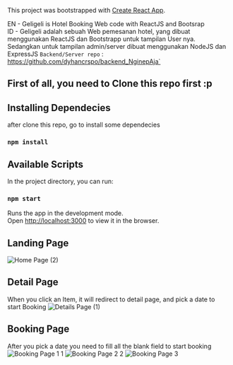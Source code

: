 This project was bootstrapped with [Create React App](https://github.com/facebook/create-react-app).

EN - Geligeli is Hotel Booking Web code with ReactJS and Bootsrap<br/>
ID - Geligeli adalah sebuah Web pemesanan hotel, yang dibuat menggunakan ReactJS dan Bootstrapp untuk tampilan User nya. Sedangkan untuk tampilan admin/server dibuat menggunakan NodeJS dan ExpressJS
`Backend/Server repo` : https://github.com/dyhancrspo/backend_NginepAja`

## First of all, you need to Clone this repo first :p

## Installing Dependecies
after clone this repo, go to install some dependecies 
### `npm install`

## Available Scripts

In the project directory, you can run:

### `npm start`

Runs the app in the development mode.<br />
Open [http://localhost:3000](http://localhost:3000) to view it in the browser.

## Landing Page
![Home Page (2)](https://user-images.githubusercontent.com/53440646/92308564-b48f2880-efc8-11ea-9b4f-5a1798baa5f9.png)
## Detail Page
When you click an Item, it will redirect to detail page, and pick a date to start Booking
![Details Page (1)](https://user-images.githubusercontent.com/53440646/92308752-43507500-efca-11ea-80ed-3caf54defbcc.png)

## Booking Page
After you pick a date you need to fill all the blank field to start booking
![Booking Page 1 1](https://user-images.githubusercontent.com/53440646/92308863-033dc200-efcb-11ea-880a-8a25c40a0f01.png)
![Booking Page 2 2](https://user-images.githubusercontent.com/53440646/92308876-1b154600-efcb-11ea-89a3-75bdc4f85f5c.png)
![Booking Page 3](https://user-images.githubusercontent.com/53440646/92308885-2ec0ac80-efcb-11ea-92aa-ca9045b24635.png)
